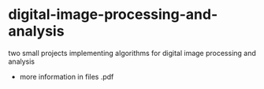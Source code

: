# digital-image-processing-and-analysis
two small projects implementing algorithms for digital image processing and analysis

- more information in files .pdf


